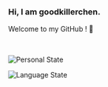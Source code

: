 ### Hi, I am goodkillerchen.
Welcome to my GitHub ! 👋

<br>

![Personal State](https://github-readme-stats.vercel.app/api?username=goodkillerchen&show_icons=true)

![Language State](https://github-readme-stats.vercel.app/api/top-langs?username=goodkillerchen&langs_count=10&layout=compact)
